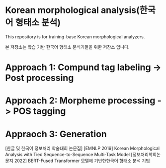 # Korean morphological analysis(한국어 형태소 분석)

This repository is for training-base Korean morphological analyzers.

본 저장소는 학습 기반 한국어 형태소 분석기들을 위한 저장소 입니다.


# Approach 1: Compund tag labeling -> Post processing



# Approach 2: Morpheme processing -> POS tagging


# Appraoch 3: Generation

[한글 및 한국어 정보처리 학술대회 논문집]
[EMNLP 2019] Korean Morphological Analysis with Tied Sequence-to-Sequence Multi-Task Model
[정보처리학회논문지 2022] BERT-Fused Transformer 모델에 기반한한국어 형태소 분석 기법


